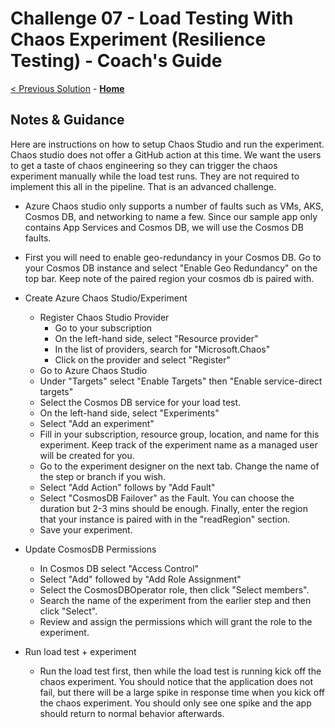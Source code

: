 # Challenge 07 - Load Testing With Chaos Experiment (Resilience Testing) - Coach's Guide 

[< Previous Solution](./Solution-06.md) - **[Home](./README.md)**

## Notes & Guidance

Here are instructions on how to setup Chaos Studio and run the experiment.  Chaos studio does not offer a GitHub action at this time.  We want the users to get a taste of chaos engineering so they can trigger the chaos experiment manually while the load test runs.  They are not required to implement this all in the pipeline.  That is an advanced challenge.

- Azure Chaos studio only supports a number of faults such as VMs, AKS, Cosmos DB, and networking to name a few.  Since our sample app only contains App Services and Cosmos DB, we will use the Cosmos DB faults.
- First you will need to enable geo-redundancy in your Cosmos DB.  Go to your Cosmos DB instance and select "Enable Geo Redundancy" on the top bar.  Keep note of the paired region your cosmos db is paired with.
- Create Azure Chaos Studio/Experiment
    - Register Chaos Studio Provider
        - Go to your subscription
        - On the left-hand side, select "Resource provider"
        - In the list of providers, search for "Microsoft.Chaos"
        - Click on the provider and select "Register"
    - Go to Azure Chaos Studio
    - Under "Targets" select "Enable Targets" then "Enable service-direct targets"
    - Select the Cosmos DB service for your load test.
    - On the left-hand side, select "Experiments"
    - Select "Add an experiment"
    - Fill in your subscription, resource group, location, and name for this experiment.  Keep track of the experiment name as a managed user will be created for you.
    - Go to the experiment designer on the next tab.  Change the name of the step or branch if you wish.
    - Select "Add Action" follows by "Add Fault"
    - Select "CosmosDB Failover" as the Fault.  You can choose the duration but 2-3 mins should be enough.  Finally, enter the region that your instance is paired with in the "readRegion" section.
    - Save your experiment.
- Update CosmosDB Permissions
    - In Cosmos DB select "Access Control"
    - Select "Add" followed by "Add Role Assignment"
    - Select the CosmosDBOperator role, then click "Select members".
    - Search the name of the experiment from the earlier step and then click "Select".
    - Review and assign the permissions which will grant the role to the experiment.

- Run load test + experiment
    - Run the load test first, then while the load test is running kick off the chaos experiment.  You should notice that the application does not fail, but there will be a large spike in response time when you kick off the chaos experiment.  You should only see one spike and the app should return to normal behavior afterwards.


